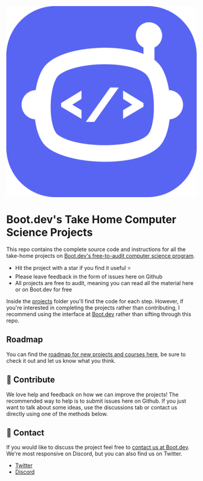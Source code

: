 <p align="center">
  <img src="assets/logo2.png">
</p>

# Boot.dev's Take Home Computer Science Projects

This repo contains the complete source code and instructions for all the take-home projects on [Boot.dev's free-to-audit computer science program](https://boot.dev).

* Hit the project with a star if you find it useful ⭐
* Please leave feedback in the form of issues here on Github
* All projects are free to audit, meaning you can read all the material here or on Boot.dev for free

Inside the [projects](projects) folder you'll find the code for each step. However, if you're interested in completing the projects rather than contributing, I recommend using the interface at [Boot.dev](https://boot.dev) rather than sifting through this repo.

## Roadmap

You can find the [roadmap for new projects and courses here](https://github.com/bootdotdev/curriculum), be sure to check it out and let us know what you think.

## 👏 Contribute

We love help and feedback on how we can improve the projects! The recommended way to help is to submit issues here on Github. If you just want to talk about some ideas, use the discussions tab or contact us directly using one of the methods below.

## 💬 Contact

If you would like to discuss the project feel free to [contact us at Boot.dev](https://blog.boot.dev/contact). We're most responsive on Discord, but you can also find us on Twitter.

* [Twitter](https://twitter.com/bootdotdev)
* [Discord](https://discord.gg/EEkFwbv)
